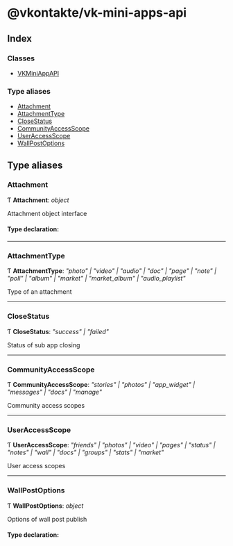 
# @vkontakte/vk-mini-apps-api

## Index

### Classes

* [VKMiniAppAPI](classes/vkminiappapi.md)

### Type aliases

* [Attachment](globals.md#attachment)
* [AttachmentType](globals.md#attachmenttype)
* [CloseStatus](globals.md#closestatus)
* [CommunityAccessScope](globals.md#communityaccessscope)
* [UserAccessScope](globals.md#useraccessscope)
* [WallPostOptions](globals.md#wallpostoptions)

## Type aliases

### <a id="attachment" name="attachment"></a>  Attachment

Ƭ **Attachment**: *object*

Attachment object interface

#### Type declaration:

___

### <a id="attachmenttype" name="attachmenttype"></a>  AttachmentType

Ƭ **AttachmentType**: *"photo" | "video" | "audio" | "doc" | "page" | "note" | "poll" | "album" | "market" | "market_album" | "audio_playlist"*

Type of an attachment

___

### <a id="closestatus" name="closestatus"></a>  CloseStatus

Ƭ **CloseStatus**: *"success" | "failed"*

Status of sub app closing

___

### <a id="communityaccessscope" name="communityaccessscope"></a>  CommunityAccessScope

Ƭ **CommunityAccessScope**: *"stories" | "photos" | "app_widget" | "messages" | "docs" | "manage"*

Community access scopes

___

### <a id="useraccessscope" name="useraccessscope"></a>  UserAccessScope

Ƭ **UserAccessScope**: *"friends" | "photos" | "video" | "pages" | "status" | "notes" | "wall" | "docs" | "groups" | "stats" | "market"*

User access scopes

___

### <a id="wallpostoptions" name="wallpostoptions"></a>  WallPostOptions

Ƭ **WallPostOptions**: *object*

Options of wall post publish

#### Type declaration:
